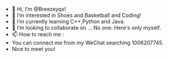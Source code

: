 - 👋 Hi, I’m @Breezeyqx!
- 👀 I’m interested in Shoes and Basketball and Coding!
- 🌱 I’m currently learning C++,Python and Java.
- 💞️ I’m looking to collaborate on ... No one. Here's only myself.
- 📫 How to reach me :
- You can connect me from my WeChat searching 1006207745.
- Nice to meet you!

<!---
Breezeyqx/Breezeyqx is a ✨ special ✨ repository because its `README.md` (this file) appears on your GitHub profile.
You can click the Preview link to take a look at your changes.
--->
